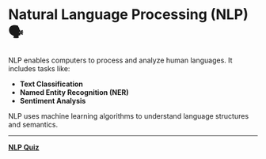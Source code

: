 # Natural Language Processing (NLP) 🗣️

NLP enables computers to process and analyze human languages. It includes tasks like:

- **Text Classification**
- **Named Entity Recognition (NER)**
- **Sentiment Analysis**

NLP uses machine learning algorithms to understand language structures and semantics.

---

**[NLP Quiz](./quizzes.md)**
